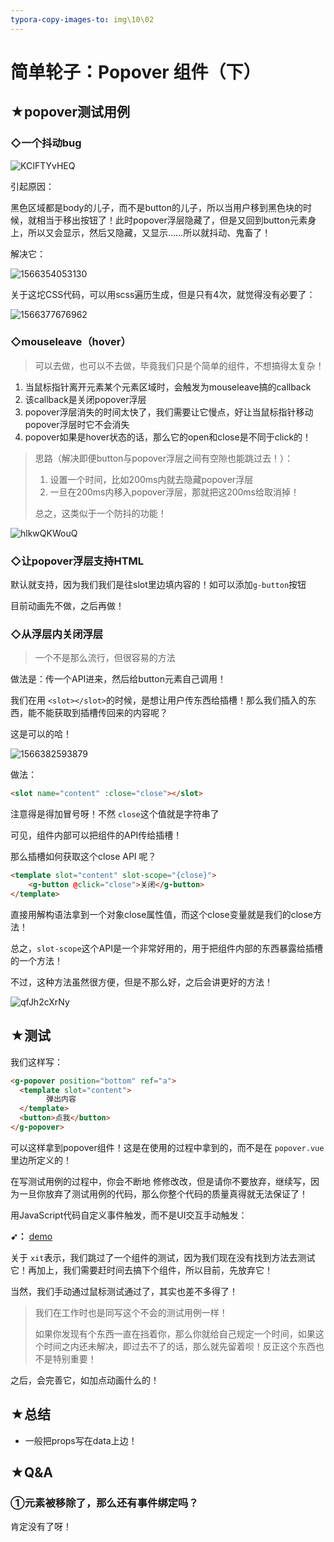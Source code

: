 ```yaml
---
typora-copy-images-to: img\10\02
---
```


# 简单轮子：Popover 组件（下）

## ★popover测试用例

### ◇一个抖动bug

![KCIFTYvHEQ](img/10/02/KCIFTYvHEQ.gif)

引起原因：

黑色区域都是body的儿子，而不是button的儿子，所以当用户移到黑色块的时候，就相当于移出按钮了！此时popover浮层隐藏了，但是又回到button元素身上，所以又会显示，然后又隐藏，又显示……所以就抖动、鬼畜了！

解决它：

![1566354053130](img/10/02/1566354053130.png)

关于这坨CSS代码，可以用scss遍历生成，但是只有4次，就觉得没有必要了：

![1566377676962](img/10/02/1566377676962.png)



### ◇mouseleave（hover）

> 可以去做，也可以不去做，毕竟我们只是个简单的组件，不想搞得太复杂！

1. 当鼠标指针离开元素某个元素区域时，会触发为mouseleave搞的callback
2. 该callback是关闭popover浮层
3. popover浮层消失的时间太快了，我们需要让它慢点，好让当鼠标指针移动popover浮层时它不会消失
4. popover如果是hover状态的话，那么它的open和close是不同于click的！

> 思路（解决即便button与popover浮层之间有空隙也能跳过去！）：
>
> 1. 设置一个时间，比如200ms内就去隐藏popover浮层
> 2. 一旦在200ms内移入popover浮层，那就把这200ms给取消掉！
>
> 总之，这类似于一个防抖的功能！

![hlkwQKWouQ](img/10/02/hlkwQKWouQ.gif)



### ◇让popover浮层支持HTML

默认就支持，因为我们我们是往slot里边填内容的！如可以添加`g-button`按钮

目前动画先不做，之后再做！

### ◇从浮层内关闭浮层

> 一个不是那么流行，但很容易的方法

做法是：传一个API进来，然后给button元素自己调用！

我们在用 `<slot></slot>`的时候，是想让用户传东西给插槽！那么我们插入的东西，能不能获取到插槽传回来的内容呢？

这是可以的哈！

![1566382593879](img/10/02/1566382593879.png)

做法：

```html
<slot name="content" :close="close"></slot>
```

注意得是得加冒号呀！不然 `close`这个值就是字符串了

可见，组件内部可以把组件的API传给插槽！

那么插槽如何获取这个close API  呢？

```html
<template slot="content" slot-scope="{close}">
	<g-button @click="close">关闭</g-button>
</template>
```

直接用解构语法拿到一个对象close属性值，而这个close变量就是我们的close方法！

总之，`slot-scope`这个API是一个非常好用的，用于把组件内部的东西暴露给插槽的一个方法！

不过，这种方法虽然很方便，但是不那么好，之后会讲更好的方法！

![qfJh2cXrNy](img/10/02/qfJh2cXrNy.gif)

## ★测试

我们这样写：

```HTML
<g-popover position="bottom" ref="a">
  <template slot="content">
		弹出内容
  </template>
  <button>点我</button>
</g-popover>
```

可以这样拿到popover组件！这是在使用的过程中拿到的，而不是在 `popover.vue`里边所定义的！

在写测试用例的过程中，你会不断地 修修改改，但是请你不要放弃，继续写，因为一旦你放弃了测试用例的代码，那么你整个代码的质量真得就无法保证了！

用JavaScript代码自定义事件触发，而不是UI交互手动触发：

**➹：** [demo](./demo/10/04-自定义事件触发.html)

关于 `xit`表示，我们跳过了一个组件的测试，因为我们现在没有找到方法去测试它！再加上，我们需要赶时间去搞下个组件，所以目前，先放弃它！

当然，我们手动通过鼠标测试通过了，其实也差不多得了！

> 我们在工作时也是同写这个不会的测试用例一样！
>
> 如果你发现有个东西一直在挡着你，那么你就给自己规定一个时间，如果这个时间之内还未解决，即过去不了的话，那么就先留着呗！反正这个东西也不是特别重要！

之后，会完善它，如加点动画什么的！



## ★总结

- 一般把props写在data上边！

## ★Q&A

### ①元素被移除了，那么还有事件绑定吗？

肯定没有了呀！
